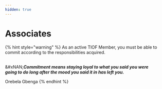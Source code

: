```yaml
---
hidden: true
---
```


# Associates





{% hint style="warning" %}
As an active TIOF Member, you must be able to commit according to the responsibilities acquired.

\
&#xNAN;_**Commitment means staying loyal to what you said you were going to do long after the mood you said it in has left you.**_

&#x20;                                                                                                                                                                      Orebela Gbenga
{% endhint %}

